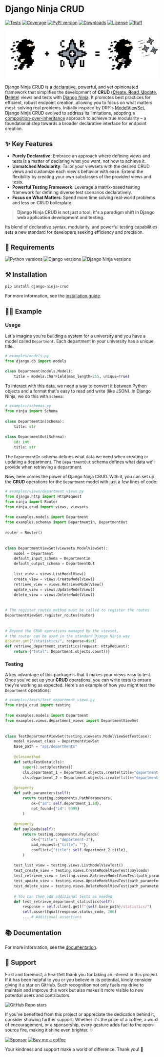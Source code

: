 # Django Ninja CRUD
[![Tests](https://github.com/hbakri/django-ninja-crud/actions/workflows/tests.yml/badge.svg)](https://github.com/hbakri/django-ninja-crud/actions)
[![Coverage](https://img.shields.io/codecov/c/github/hbakri/django-ninja-crud/main.svg?label=coverage&logo=codecov&logoColor=white)](https://codecov.io/gh/hbakri/django-ninja-crud)
[![PyPI version](https://img.shields.io/pypi/v/django-ninja-crud?color=blue&logo=pypi&logoColor=white)](https://pypi.org/project/django-ninja-crud/)
[![Downloads](https://static.pepy.tech/badge/django-ninja-crud/month)](https://pepy.tech/project/django-ninja-crud)
[![License](https://img.shields.io/badge/license-MIT-blue.svg)](https://opensource.org/licenses/MIT)
[![Ruff](https://img.shields.io/endpoint?url=https://raw.githubusercontent.com/astral-sh/ruff/main/assets/badge/v2.json)](https://github.com/astral-sh/ruff)

![Django Ninja CRUD](https://raw.githubusercontent.com/hbakri/django-ninja-crud/main/docs/assets/images/django-ninja-crud-cover.png)

Django Ninja CRUD is a [declarative](https://en.wikipedia.org/wiki/Declarative_programming), powerful, and yet opinionated framework that simplifies the development of **CRUD** ([**C**reate, **R**ead, **U**pdate, **D**elete](https://en.wikipedia.org/wiki/Create,_read,_update_and_delete)) views and tests with [Django Ninja](https://github.com/vitalik/django-ninja).
It promotes best practices for efficient, robust endpoint creation, allowing you to focus on what matters most: solving real problems.
Initially inspired by DRF's [ModelViewSet](https://www.django-rest-framework.org/api-guide/viewsets/#modelviewset), Django Ninja CRUD evolved to address its limitations, adopting a [composition-over-inheritance](https://en.wikipedia.org/wiki/Composition_over_inheritance) approach to achieve true modularity – a foundational step towards a broader declarative interface for endpoint creation.

## ✨ Key Features
- **Purely Declarative**: Embrace an approach where defining views and tests is a matter of declaring what you want, not how to achieve it.
- **Unmatched Modularity**: Tailor your viewsets with the desired CRUD views and customize each view's behavior with ease. Extend the flexibility by creating your own subclasses of the provided views and tests.
- **Powerful Testing Framework**: Leverage a matrix-based testing framework for defining diverse test scenarios declaratively.
- **Focus on What Matters**: Spend more time solving real-world problems and less on CRUD boilerplate.

> **Django Ninja CRUD is not just a tool; it's a paradigm shift in Django web application development and testing.**

Its blend of declarative syntax, modularity, and powerful testing capabilities sets a new standard for developers seeking efficiency and precision.

## 📝 Requirements

![Python versions](https://img.shields.io/pypi/pyversions/django-ninja-crud.svg?color=306998&label=python&logo=python&logoColor=white)
![Django versions](https://img.shields.io/badge/3.2%20|%204.1%20|%204.2%20|%205.0b1-blue?color=0C4B33&label=django&logo=django&logoColor=white)
![Django Ninja versions](https://img.shields.io/badge/0.21%20|%200.22%20|%201.0-blue?color=black&label=django-ninja&logo=fastapi&logoColor=white)

## ⚒️ Installation
```bash
pip install django-ninja-crud
```
For more information, see the [installation guide](https://django-ninja-crud.readme.io/docs/02-installation).

## 👨‍🎨 Example
### Usage
Let's imagine you're building a system for a university and you have a model called `Department`. Each department in your university has a unique title.

```python
# examples/models.py
from django.db import models

class Department(models.Model):
    title = models.CharField(max_length=255, unique=True)
```

To interact with this data, we need a way to convert it between Python objects and a format that's easy to read and write (like JSON). In Django Ninja, we do this with `Schema`:

```python
# examples/schemas.py
from ninja import Schema

class DepartmentIn(Schema):
    title: str

class DepartmentOut(Schema):
    id: int
    title: str
```

The `DepartmentIn` schema defines what data we need when creating or updating a department. The `DepartmentOut` schema defines what data we'll provide when retrieving a department.

Now, here comes the power of Django Ninja CRUD. With it, you can set up the **CRUD** operations for the `Department` model with just a few lines of code:

```python
# examples/views/department_views.py
from django.http import HttpRequest
from ninja import Router
from ninja_crud import views, viewsets

from examples.models import Department
from examples.schemas import DepartmentIn, DepartmentOut

router = Router()


class DepartmentViewSet(viewsets.ModelViewSet):
    model = Department
    default_input_schema = DepartmentIn
    default_output_schema = DepartmentOut

    list_view = views.ListModelView()
    create_view = views.CreateModelView()
    retrieve_view = views.RetrieveModelView()
    update_view = views.UpdateModelView()
    delete_view = views.DeleteModelView()


# The register_routes method must be called to register the routes
DepartmentViewSet.register_routes(router)


# Beyond the CRUD operations managed by the viewset,
# the router can be used in the standard Django Ninja way
@router.get("/statistics/", response=dict)
def retrieve_department_statistics(request: HttpRequest):
    return {"total": Department.objects.count()}
```

### Testing
A key advantage of this package is that it makes your views easy to test. Once you've set up your **CRUD** operations, you can write tests to ensure they're working as expected. Here's an example of how you might test the `Department` operations:

```python
# examples/tests/test_department_views.py
from ninja_crud import testing

from examples.models import Department
from examples.views.department_views import DepartmentViewSet


class TestDepartmentViewSet(testing.viewsets.ModelViewSetTestCase):
    model_viewset_class = DepartmentViewSet
    base_path = "api/departments"

    @classmethod
    def setUpTestData(cls):
        super().setUpTestData()
        cls.department_1 = Department.objects.create(title="department-1")
        cls.department_2 = Department.objects.create(title="department-2")

    @property
    def path_parameters(self):
        return testing.components.PathParameters(
            ok={"id": self.department_1.id},
            not_found={"id": 9999}
        )

    @property
    def payloads(self):
        return testing.components.Payloads(
            ok={"title": "department-3"},
            bad_request={"title": ""},
            conflict={"title": self.department_2.title},
        )

    test_list_view = testing.views.ListModelViewTest()
    test_create_view = testing.views.CreateModelViewTest(payloads)
    test_retrieve_view = testing.views.RetrieveModelViewTest(path_parameters)
    test_update_view = testing.views.UpdateModelViewTest(path_parameters, payloads)
    test_delete_view = testing.views.DeleteModelViewTest(path_parameters)

    # You can then add additional tests as needed
    def test_retrieve_department_statistics(self):
        response = self.client.get(f"{self.base_path}/statistics/")
        self.assertEqual(response.status_code, 200)
        ... # Additional assertions
```

## 📚 Documentation
For more information, see the [documentation](https://django-ninja-crud.readme.io/).

## 🫶 Support
First and foremost, a heartfelt thank you for taking an interest in this project. If it has been helpful to you or you believe in its potential, kindly consider giving it a star on GitHub. Such recognition not only fuels my drive to maintain and improve this work but also makes it more visible to new potential users and contributors.

![GitHub Repo stars](https://img.shields.io/github/stars/hbakri/django-ninja-crud?style=social)

If you've benefited from this project or appreciate the dedication behind it, consider showing further support. Whether it's the price of a coffee, a word of encouragement, or a sponsorship, every gesture adds fuel to the open-source fire, making it shine even brighter. ✨

[![Sponsor](https://img.shields.io/badge/sponsor-donate-pink?logo=github-sponsors&logoColor=white)](https://github.com/sponsors/hbakri)
[![Buy me a coffee](https://img.shields.io/badge/buy%20me%20a%20coffee-donate-pink?logo=buy-me-a-coffee&logoColor=white)](https://www.buymeacoffee.com/hbakri)

Your kindness and support make a world of difference. Thank you! 🙏
